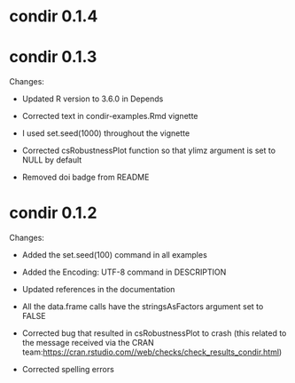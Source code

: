 # condir 0.1.4

# condir 0.1.3

Changes:

* Updated R version to 3.6.0 in Depends

* Corrected text in condir-examples.Rmd vignette

* I used set.seed(1000) throughout the vignette

* Corrected csRobustnessPlot function so that ylimz argument is set to NULL by default

* Removed doi badge from README

# condir 0.1.2

Changes:

* Added the set.seed(100) command in all examples

* Added the Encoding: UTF-8 command in DESCRIPTION

* Updated references in the documentation

* All the data.frame calls have the stringsAsFactors argument set to FALSE

* Corrected bug that resulted in csRobustnessPlot to crash (this related to the message received via the CRAN team:https://cran.rstudio.com//web/checks/check_results_condir.html)

* Corrected spelling errors


